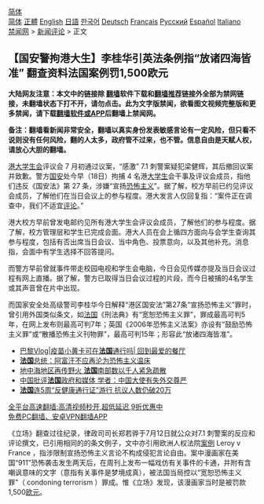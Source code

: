  <!-- 面包屑导航 --> <div class="breadcrumb"><!-- GTranslate: https://gtranslate.io/ -->  <div class="switcher notranslate">  <div class="selected">  <a href="#" onclick="return false;"> 简体</a>  </div>  <div class="option">  <a href="https://www.bannedbook.org" onclick="doGTranslate('zh-CN|zh-CN');jQuery('div.switcher div.selected a').html(jQuery(this).html());return false;" title="简体中文" class="nturl selected"> 简体</a>  <a href="https://www.bannedbook.org/zh-tw/" onclick="doGTranslate('zh-CN|zh-TW');jQuery('div.switcher div.selected a').html(jQuery(this).html());return false;" title="繁體中文" class="nturl"> 正體</a>  <a href="https://www.bannedbook.org/en/" onclick="doGTranslate('zh-CN|en');jQuery('div.switcher div.selected a').html(jQuery(this).html());return false;" title="English" class="nturl"> English</a>  <a href="https://www.bannedbook.org/ja/" onclick="doGTranslate('zh-CN|ja');jQuery('div.switcher div.selected a').html(jQuery(this).html());return false;" title="日本語" class="nturl"> 日語</a>  <a href="https://www.bannedbook.org/ko/" onclick="doGTranslate('zh-CN|ko');jQuery('div.switcher div.selected a').html(jQuery(this).html());return false;" title="한국어" class="nturl"> 한국어</a>  <a href="https://www.bannedbook.org/de/" onclick="doGTranslate('zh-CN|de');jQuery('div.switcher div.selected a').html(jQuery(this).html());return false;" title="Deutsch" class="nturl"> Deutsch</a>  <a href="https://www.bannedbook.org/fr/" onclick="doGTranslate('zh-CN|fr');jQuery('div.switcher div.selected a').html(jQuery(this).html());return false;" title="Français" class="nturl"> Français</a>  <a href="https://www.bannedbook.org/ru/" onclick="doGTranslate('zh-CN|ru');jQuery('div.switcher div.selected a').html(jQuery(this).html());return false;" title="Русский" class="nturl"> Русский</a>  <a href="https://www.bannedbook.org/es/" onclick="doGTranslate('zh-CN|es');jQuery('div.switcher div.selected a').html(jQuery(this).html());return false;" title="Español" class="nturl"> Español</a>  <a href="https://www.bannedbook.org/it/" onclick="doGTranslate('zh-CN|it');jQuery('div.switcher div.selected a').html(jQuery(this).html());return false;" title="Italiano" class="nturl"> Italiano</a>  </div>  </div>      <div class='breadcrumb-sub'><!-- Breadcrumb NavXT 6.3.0 --> <a href="https://www.bannedbook.org/" class="home">禁闻网</a> &gt; <a href="https://www.bannedbook.org/bnews/comments/" class="category">新闻评论</a> &gt; 正文</div></div><h2>【国安警拘港大生】李桂华引英法条例指“放诸四海皆准” 翻查资料法国案例罚1,500欧元</h2> <p class="notice"><b>大陆网友注意：本文中的链接除 <a href="https://github.com/bannedbook/fanqiang" >翻墙</a>软件下载和<a href="https://github.com/killgcd/justmysocks/blob/master/README.md">翻墙推荐</a>链接外全部为禁网链接，未翻墙状态下打不开，请勿点击。此为文字版禁闻，欲看图文视频完整版和更多禁闻，请下载<a href="https://github.com/bannedbook/fanqiang">翻墙软件或APP</a>后翻墙上禁闻网。</p><p>备注：翻墙看新闻非常安全，翻墙以真实身份发表敏感言论有一定风险，但只看不说则没有任何风险，翻的人太多，政府管不过来，也不管。信息自由是天赋人权，请放心大胆的翻墙。</b></p>  <div class="entry">  <p><a href="https://www.bannedbook.org/bnews/tag/%E6%B8%AF%E5%A4%A7/" class="st_tag internal_tag" rel="tag" title="标签 港大 下的日志">港大</a><a href="https://www.bannedbook.org/bnews/tag/%E5%AD%A6%E7%94%9F%E4%BC%9A/" class="st_tag internal_tag" rel="tag" title="标签 学生会 下的日志">学生会</a>评议会 7 月初通过议案，“感激” 7.1 刺警案疑犯梁健辉，其后撤回议案并致歉。警方<a href="https://www.bannedbook.org/bnews/tag/%E5%9B%BD%E5%AE%89/" class="st_tag internal_tag" rel="tag" title="标签 国安 下的日志">国安</a>处今早（18日）拘捕 4 名港<a href="https://www.bannedbook.org/bnews/tag/%e5%a4%a7%e5%ad%a6%e7%94%9f/" class="st_tag internal_tag" rel="tag" title="标签 大学生 下的日志">大学生</a>会干事及评议会成员，指他们违反《国安法》第 27 条，涉嫌“宣扬<a href="https://www.bannedbook.org/bnews/tag/%e6%81%90%e6%80%96%e4%b8%bb%e4%b9%89/" class="st_tag internal_tag" rel="tag" title="标签 恐怖主义 下的日志">恐怖主义</a>”。据了解，校方早前已约见评议会成员，了解他们在当日会议上的参与程度。港大发言人仅回复指：“案件正在调查中，我们不适宜<span class='wp_keywordlink_affiliate'><a href="https://www.bannedbook.org/bnews/comments/" title="新闻评论" target="_blank">评论</a></span>。”</p> <p>港大校方早前曾发电邮约见所有港大学生会评议会成员，了解他们的参与程度。据了解，校方管理层和学生已完成会面。港大人员在会上循四方面向与会学生查询其参与程度，包括有否出席当日会议、当中角色、投票意向，以及其他补充。消息指，会面中有学生选择不回答提问。</p>  <p>而警方早前曾就事件带走校园电视和学生会电脑，今日会见传媒亦提及当日会议过程有网上直播。据了解，警方已取得当日会议过程的片段，而今日被捕的4名学生或其声音曾在片中出现。</p> <p>而国家安全处高级警司李桂华今日解释“港区国安法”第27条“宣扬恐怖主义”罪时，曾引用外国类似条文，如<a href="https://www.bannedbook.org/bnews/tag/%e6%b3%95%e5%9b%bd/" class="st_tag internal_tag" rel="tag" title="标签 法国 下的日志">法国</a>《刑法典》有“宽恕恐怖主义罪”，罪成最高可判5年，在网上发布则最高可判7年；英国《2006年恐怖主义法案》亦设有“鼓励恐怖主义罪”或“散播恐怖主义刊物罪”，最高可判15年；形容此“放诸四海皆准”。</p>  <ul class='op-related-articles' title='相关阅读'> <li><a href='https://www.bannedbook.org/bnews/taiwannews/20210818/1608654.html' target='_blank'>巴黎Vlog|疫苗小黄卡可在<b>法国</b>通行吗| 回到最爱的餐厅</a></li> <li><a href='https://www.bannedbook.org/bnews/baitai/20210818/1608369.html' target='_blank'><b>法国</b>总统：阿富汗不应再沦为恐怖主义温床</a></li> <li><a href='https://www.bannedbook.org/bnews/baitai/20210818/1608365.html' target='_blank'>地中海地区再传野火 <b>法国</b>南部数以千人紧急疏散</a></li> <li><a href='https://www.bannedbook.org/bnews/baitai/20210817/1607730.html' target='_blank'>中国批评<b>法国</b>政府和媒体 学者：中国大使有失外交尊严</a></li> <li><a href='https://www.bannedbook.org/bnews/taiwannews/20210817/1607712.html' target='_blank'><b>法国</b>连5周“反健康通行证”游行 抗议人数仍破20万</a></li> </ul> <p class="texttj"> <a href="https://github.com/bannedbook/fanqiang/wiki/V2ray%E6%9C%BA%E5%9C%BA" target="_blank">全平台高速翻墙:高清视频秒开,超低延迟,9折优惠中</a><br/> <a href="https://github.com/bannedbook/fanqiang/wiki/%E7%A6%81%E9%97%BB%E7%BD%91%E5%AE%89%E5%8D%93%E7%BF%BB%E5%A2%99%E6%96%B0%E9%97%BBAPP" target="_blank">免费PC翻墙、安卓VPN翻墙APP</a></p><p>《立场》翻查过往纪录，律政司司长郑若骅于7月12日就公众对7.1 刺警案的反应和评论撰文，已引用相同的的条文例子，文中亦引用欧洲人权法院<a href="https://www.bannedbook.org/bnews/tag/%E6%A1%88%E4%BE%8B/" class="st_tag internal_tag" rel="tag" title="标签 案例 下的日志">案例</a> Leroy v France ，指涉限制宣扬恐怖主义言论不构成侵犯言论自由。案中漫画家在美国“911”恐怖袭击发生两天后，在周刊上发布一幅戏仿有关事件的卡通，并附有含嘲讽意味的文字（意指有关事件是梦境成真），被法国当局控以“宽恕恐怖主义罪”（ condoning terrorism ）罪成。惟《立场》发现，该漫画家当时是被罚款1,500<a href="https://www.bannedbook.org/bnews/tag/%e6%ac%a7%e5%85%83/" class="st_tag internal_tag" rel="tag" title="标签 欧元 下的日志">欧元</a>。</p> <a name='sharetosocial'></a>  <div style="margin-bottom:5px;padding-bottom:5px;clear:both"> <div id="archive-pix-1" class="banner-ads"> <!-- AuctionX Display platform tag START --> <div id="26318x728x90x621x_ADSLOT2" clicktrack="%%CLICK_URL_ESC%%"></div> <!-- AuctionX Display platform tag END --> </div> <div id="archive-pix-2" class="banner-ads"> <!-- AuctionX Display platform tag START --> <div id="26315x300x250x621x_ADSLOT2" clicktrack="%%CLICK_URL_ESC%%"></div> <!-- AuctionX Display platform tag END --> </div> </div>  <div id="archive-pix-1" class="banner-ads"> <!-- AuctionX Display platform tag START --> <div id="26318x728x90x621x_ADSLOT3" clicktrack="%%CLICK_URL_ESC%%"></div> <!-- AuctionX Display platform tag END --> </div> </div><!--END ENTRY--> 